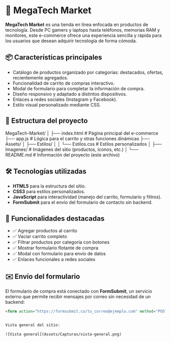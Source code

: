 
# 🛒 MegaTech Market

**MegaTech Market** es una tienda en línea enfocada en productos de tecnología. Desde PC gamers y laptops hasta teléfonos, memorias RAM y monitores, este e-commerce ofrece una experiencia sencilla y rápida para los usuarios que desean adquirir tecnología de forma cómoda.

## 📦 Características principales

- Catálogo de productos organizado por categorías: destacados, ofertas, recientemente agregados.
- Funcionalidad de carrito de compras interactivo.
- Modal de formulario para completar la información de compra.
- Diseño responsivo y adaptado a distintos dispositivos.
- Enlaces a redes sociales (Instagram y Facebook).
- Estilo visual personalizado mediante CSS.

## 📁 Estructura del proyecto
MegaTech-Market/ │ ├── index.html # Página principal del e-commerce ├── app.js # Lógica para el carrito y otras funciones dinámicas ├── Assets/ │ ├── Estilos/ │ │ └── Estilos.css # Estilos personalizados │ ├── Imagenes/ # Imágenes del sitio (productos, íconos, etc.) │ └── README.md # Información del proyecto (este archivo)


## 🛠️ Tecnologías utilizadas

- **HTML5** para la estructura del sitio.
- **CSS3** para estilos personalizados.
- **JavaScript** para interactividad (manejo del carrito, formulario y filtros).
- **FormSubmit** para el envío del formulario de contacto sin backend.

## 📲 Funcionalidades destacadas

- ✅ Agregar productos al carrito
- ✅ Vaciar carrito completo
- ✅ Filtrar productos por categoría con botones
- ✅ Mostrar formulario flotante de compra
- ✅ Modal con formulario para envío de datos
- ✅ Enlaces funcionales a redes sociales

## ✉️ Envío del formulario

El formulario de compra está conectado con **FormSubmit**, un servicio externo que permite recibir mensajes por correo sin necesidad de un backend:

```html
<form action="https://formsubmit.co/tu_correo@ejemplo.com" method="POST">


Vista general del sitio:

![Vista general](Assets/Capturas/vista-general.png)
